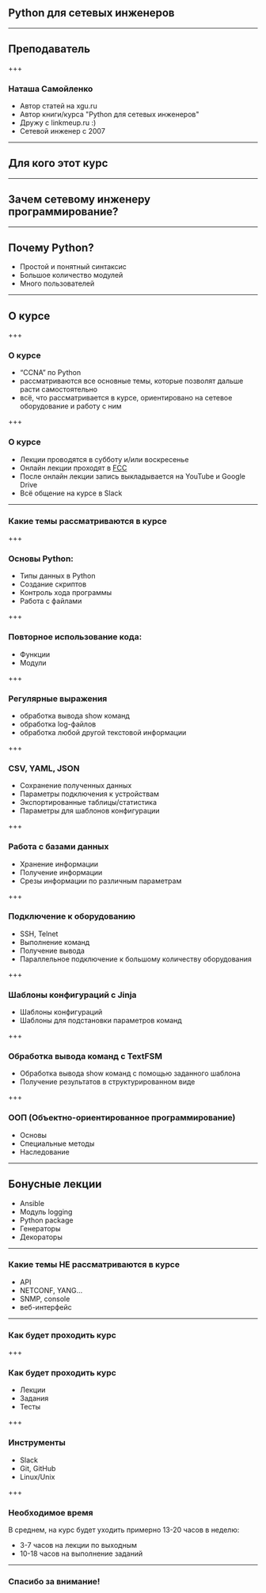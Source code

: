 ## Python для сетевых инженеров


---
## Преподаватель

+++

### Наташа Самойленко

* Автор статей на xgu.ru
* Автор книги/курса "Python для сетевых инженеров"
* Дружу с linkmeup.ru :)
* Сетевой инженер с 2007

---
## Для кого этот курс


---
## Зачем сетевому инженеру программирование?

---
## Почему Python?

* Простой и понятный синтаксис
* Большое количество модулей
* Много пользователей


---

## О курсе

+++

### О курсе

* “CCNA” по Python
* рассматриваются все основные темы, которые позволят дальше расти самостоятельно
* всё, что рассматривается в курсе, ориентировано на сетевое оборудование и работу с ним

+++
### О курсе

* Лекции проводятся в субботу и/или воскресенье
* Онлайн лекции проходят в [FCC](https://freeconferencecall.com)
* После онлайн лекции запись выкладывается на YouTube и Google Drive
* Всё общение на курсе в Slack

---
### Какие темы рассматриваются в курсе

+++

### Основы Python:

* Типы данных в Python
* Создание скриптов
* Контроль хода программы
* Работа с файлами

+++
### Повторное использование кода:

* Функции
* Модули


+++
### Регулярные выражения

* обработка вывода show команд
* обработка log-файлов
* обработка любой другой текстовой информации

+++
### CSV, YAML, JSON

* Сохранение полученных данных
* Параметры подключения к устройствам
* Экспортированные таблицы/статистика
* Параметры для шаблонов конфигурации

+++
### Работа с базами данных

* Хранение информации
* Получение информации
* Срезы информации по различным параметрам

+++
### Подключение к оборудованию

* SSH, Telnet
* Выполнение команд
* Получение вывода
* Параллельное подключение к большому количеству оборудования

+++
### Шаблоны конфигураций с Jinja

* Шаблоны конфигураций
* Шаблоны для подстановки параметров команд

+++
### Обработка вывода команд с TextFSM

* Обработка вывода show команд с помощью заданного шаблона
* Получение результатов в структурированном виде


+++
### ООП (Объектно-ориентированное программирование)

* Основы
* Специальные методы
* Наследование


---
## Бонусные лекции

* Ansible
* Модуль logging
* Python package
* Генераторы
* Декораторы

---
### Какие темы НЕ рассматриваются в курсе

* API
* NETCONF, YANG...
* SNMP, console
* веб-интерфейс

---
### Как будет проходить курс

+++
### Как будет проходить курс

* Лекции
* Задания
* Тесты

+++
### Инструменты

* Slack
* Git, GitHub
* Linux/Unix

+++
### Необходимое время

В среднем, на курс будет уходить примерно 13-20 часов в неделю:

* 3-7 часов на лекции по выходным
* 10-18 часов на выполнение заданий

---

### Спасибо за внимание!

